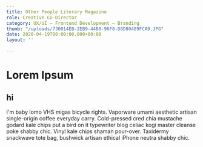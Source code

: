 ```yaml
---
title: Other People Literary Magazine
role: Creative Co-Director
category: UX/UI — Frontend Development — Branding
thumb: "/uploads/730014EB-2EB9-44B0-96F8-D8D80489FCA9.JPG"
date: 2020-04-19T00:00:00.000+00:00
layout: ''

---
```

# Lorem Ipsum

## hi

I'm baby lomo VHS migas bicycle rights. Vaporware umami aesthetic artisan single-origin coffee everyday carry. Cold-pressed cred chia mustache godard kale chips put a bird on it typewriter blog celiac kogi master cleanse poke shabby chic. Vinyl kale chips shaman pour-over. Taxidermy snackwave tote bag, bushwick artisan ethical iPhone neutra shabby chic.